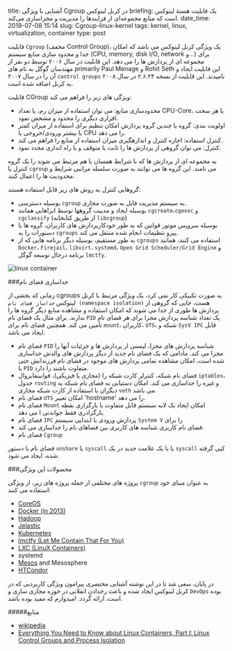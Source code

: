 title: آشنایی با ویژگی Cgroup در کرنل لینوکس
briefing: یک قابلیت هستهٔ لینوکس است که منابع مجموعه‌ای از فرایندها را مدیریت و مجزاسازی می‌کند.
date_time: 2019-07-08 15:14
slug: Cgroup-linux-kernel
tags: kernel, linux, virtualization, container
type: post

قابلیت `Cgroup` (مخفف Control Group)،‌ یک ویژگی کرنل لینوکس می باشد که امکان جدا و محدود سازی منابع سیستم (CPU, memory, disk I/O, network و...) برای مجموعه ای از پردازش ها را می دهد. 
این قابلیت در  سال ۲۰۰۶ توسط دو نفر از مهندسان گوگل به نام های primarily Paul Menage و Rohit Seth این قابلیت ایجاد و آن‌ را در سال ۲۰۰۷ `control groups` نامیدند. این قابلیت از نسخه ۲.۶.۲۴ در سال ۲۰۰۸ به کرنل اضافه شده است. 

قابلیت CGroup ویژگی های زیر را فراهم می کند:

 * محدودسازی منابع: می توان استفاده از میزان رم، یا تعداد CPU-Core، یا هر سخت افزاری دیگری را محدود و مشخص نمود.
 * اولویت بندی: گروه یا چندین گروه پردازش امکان تنظیم برای استفاده از میزان کمتر یا بیشتر ورودی/خروجی یا CPU را می دهد.
 * کنترل استفاده: اجازه کنترل و اندازهگیری میزان استفاده از منابع را فراهم می کند.
 * کنترل: می توان گروهی از پردازش ها را ثابت یا متوقف و یا راه اندازی مجدد نمود.

 به مجموعه ای از پردازش ها که با شرایط همسان با هم مرتبط می شوند را یک گروه کنترل یا `cgroup` می نامند. این گروه ها می توانند به صورت سلسله مراتبی شرایط و محدودیت ها را اعمال کنند. 
 
 گروهایی کنترل به روش های زیر قابل استفاده هستند:
 
 * بوسیله دسترسی `cgroup` به سیستم مدیریت فایل به صورت مجازی.
 * بوسیله ایجاد و مدییت گروهها توسط ابزاهایی همانند `cgcreate`،‌`cgexec` و `cgclassify` (از طریق کتابخانه `libcgroup`)
 * بوسیله سرویس موتور قوانین که به طور خودکارپردازش های کاربران، گروه ها یا دستورات را به `cgroups` پیرو تنظیمات انجام شده منتقل می کند. 
 * به طور مستقیم، بوسیله دیگر برنامه هایی که از `cgroups` استفاده می کنند، همانند `Docker`، `Firejail`، `libvirt`، `systemd`، `Open Grid Scheduler/Grid Engine` و برنامه درحال توسعه گوگل `lmctfy`. 

![linux container](lxc_architecture.png)


###جداسازی فضای نام

زمانی که بخشی از cgroups به صورت تکنیکی کار نمی کرد، یک ویژگی مرتبط با کرنل لینوکس `جداساز فضای نام (namespace isolation)` هست، جایی که گروهی از پردازش ها طوری از جدا می شوند که امکان استفاده و مشاهده منابع دیگر گروه ها را ندارند. برای مثال یک فضای نام `PID` یک تعداد شناسه پردازش مجزا برای هر فضای نام تأمین می کند. همچنین فضای نام برای `mount`، کاربران، `UTS`، شبکه و `SysV IPC` قابل ایجاد می باشد.   

 * فضای نام `PID` شناسه پردازش های مجزا، لیستی از پردازش ها و جزئیات آنها را مجزا می کند. مادامی که یک فضای نام جدید از دیگر پردازش های والدش جداسازی شده است، امکان مشاهده تمامی پردازش های موجود در فضای نام فرزندانش حتی با `PID` متفاوت باشند را دارد.   
 * فضای نام شبکه، کنترلر کارت شبکه را (مجازی یا فیزیکی)، قوانینفایروال `iptables`، جدول `routing` و غیره را جداسازی می کند. امکان دستیابی به فضای نام شبکه به دیگران با استفاده از کارت شبکه مجازی `veth` می باشد.
 *   فضای نام `UTS` امکان تغییر 'hostname' را می دهد.
 * فضای نام `Mount` امکان ایجاد یک لایه سیستم فایل متفاوت یا بارگزاری نقطه بارگزادری فقط خواندنی ا می دهد. 
 * فضای نام `IPC` پردازش ورودی یا ابتدایی سیستم `System V` را برای 
 * فضای نام کاربری شناسه های کاربری بین فضاهای نام را جداسازی می کند.
 * فضای نام `Cgroup`

فضای نام با دستور `unshare` یا `syscall` یا با یک علامت جدید در یک `syscall‍` کپی گرفته شده، ایجاد می شود.

###محصولات این ویژگی

پروژه های مختلفی از جمله پروژه های زیر، از ویژگی `cgroup` به عنوان مبنای خود استفاده می کنند:

 * [CoreOS](https://en.wikipedia.org/wiki/CoreOS)
 * [Docker (in 2013)](https://en.wikipedia.org/wiki/Docker_(software))
 * [Hadoop](https://en.wikipedia.org/wiki/Apache_Hadoop)
 * [Jelastic](https://en.wikipedia.org/wiki/Jelastic)
 * [Kubernetes](https://en.wikipedia.org/wiki/Kubernetes)
 * [lmctfy (Let Me Contain That For You)](https://en.wikipedia.org/wiki/Lmctfy)
 * [LXC (LinuX Containers)](https://en.wikipedia.org/wiki/LXC)
 * systemd
 * [Mesos](https://en.wikipedia.org/wiki/Apache_Mesos) and Mesosphere
 * [HTCondor](https://en.wikipedia.org/wiki/HTCondor)
 
در پایان، سعی شد تا در این نوشته آشنایی مختصری پیرامون ویژگی کاربردیی که در کرنل لینوکس ایجاد شده و باعث رخدادن انقلابی در حوزه مجازی سازی و `DevOps` بوده است، ارائه گردد. امیدوارم که مفید بوده باشد.

#####منابع
 * [wikipedia](https://en.wikipedia.org/wiki/Cgroups)
 * [Everything You Need to Know about Linux Containers, Part I: Linux Control Groups and Process Isolation](https://www.linuxjournal.com/content/everything-you-need-know-about-linux-containers-part-i-linux-control-groups-and-process)